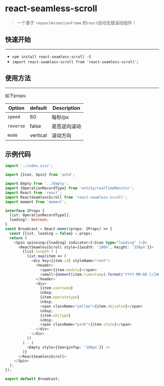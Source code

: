 # react-seamless-scroll

>一个基于 `requestAnimationFrame` 的`react`自动无缝滚动组件！

## 快速开始

---

- `npm install react-seamless-scroll -S`
- `import react-seamless-scroll from 'react-seamless-scroll'`;

## 使用方法

---

如下props:

Option               | default       | Description
---------------------|---------------|-----------------------------------------------
`speed`            |  60        | 每秒/px
`reverse`   |  false         | 是否逆向滚动
`mode`            |  vertical         | 滚动方向

## 示例代码

```typescript
import './index.scss';

import {Icon, Spin} from 'antd';

import Empty from '../Empty';
import {OperationRecordType} from 'entity/realTimeMonitor';
import React from 'react';
import ReactSeamlessScroll from 'react-seamless-scroll';
import moment from 'moment';

interface IProps {
  list: OperationRecordType[];
  loading?: boolean;
}
const Broadcast = React.memo((props: IProps) => {
  const {list, loading = false} = props;
  return (
    <Spin spinning={loading} indicator={<Icon type="loading" />}>
      <ReactSeamlessScroll style={{width: '100%', height: '350px'}}>
        {list.length ? (
          list.map(item => (
            <div key={item.id} styleName="root">
              <header>
                <span>{item.module}</span>
                <small>{moment(item.timestamp).format('YYYY-MM-DD [/]HH:mm:ss')}</small>
              </header>
              <div>
                {item.username}
                &nbsp;
                {item.operatetype}
                &nbsp;
                <span className="yellow">{item.objvalue}</span>
                &nbsp;
                {item.objtype}
                &nbsp;
                <span className="pink">{item.state}</span>
              </div>
            </div>
          ))
        ) : (
          <Empty style={{marginTop: '100px'}} />
        )}
      </ReactSeamlessScroll>
    </Spin>
  );
});

export default Broadcast;

```
